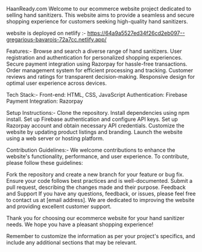 HaanReady.com
Welcome to our ecommerce website project dedicated to selling hand sanitizers. This website aims to provide a seamless and secure shopping experience for customers seeking high-quality hand sanitizers.

website is deployed on netlify :- https://64a9a5527ed34f26cd2eb097--gregarious-bavarois-72a7cc.netlify.app/

Features:-
Browse and search a diverse range of hand sanitizers.
User registration and authentication for personalized shopping experiences.
Secure payment integration using Razorpay for hassle-free transactions.
Order management system for efficient processing and tracking.
Customer reviews and ratings for transparent decision-making.
Responsive design for optimal user experience across devices.


Tech Stack:-
Front-end: HTML, CSS, JavaScript
Authentication: Firebase
Payment Integration: Razorpay


Setup Instructions:-
Clone the repository.
Install dependencies using npm install.
Set up Firebase authentication and configure API keys.
Set up Razorpay account and obtain necessary API credentials.
Customize the website by updating product listings and branding.
Launch the website using a web server or hosting platform.


Contribution Guidelines:-
We welcome contributions to enhance the website's functionality, performance, and user experience. To contribute, please follow these guidelines:

Fork the repository and create a new branch for your feature or bug fix.
Ensure your code follows best practices and is well-documented.
Submit a pull request, describing the changes made and their purpose.
Feedback and Support
If you have any questions, feedback, or issues, please feel free to contact us at [email address]. We are dedicated to improving the website and providing excellent customer support.

Thank you for choosing our ecommerce website for your hand sanitizer needs. We hope you have a pleasant shopping experience!

Remember to customize the information as per your project's specifics, and include any additional sections that may be relevant.





